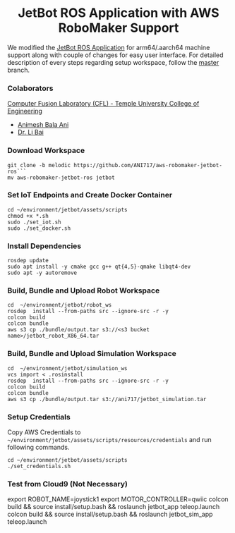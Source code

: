 <p align="center">
  <h1 align="center">JetBot ROS Application with AWS RoboMaker Support</h1>
</p>

We modified the [JetBot ROS Application](https://github.com/jerwallace/aws-robomaker-jetbot-ros) for arm64/.aarch64 machine support along with couple of changes for easy user interface. For detailed description of every steps regarding setup workspace, follow the [master](https://github.com/ANI717/aws-robomaker-jetbot-ros/tree/master) branch.


### Colaborators
[Computer Fusion Laboratory (CFL) - Temple University College of Engineering](https://sites.temple.edu/cflab/people/)
* [Animesh Bala Ani](https://animeshani.com/)
* [Dr. Li Bai](https://engineering.temple.edu/about/faculty-staff/li-bai-lbai)


### Download Workspace
```
git clone -b melodic https://github.com/ANI717/aws-robomaker-jetbot-ros```
mv aws-robomaker-jetbot-ros jetbot
```

### Set IoT Endpoints and Create Docker Container
```
cd ~/environment/jetbot/assets/scripts
chmod +x *.sh
sudo ./set_iot.sh
sudo ./set_docker.sh
```

### Install Dependencies
```
rosdep update
sudo apt install -y cmake gcc g++ qt{4,5}-qmake libqt4-dev
sudo apt -y autoremove
```

### Build, Bundle and Upload Robot Workspace
```
cd  ~/environment/jetbot/robot_ws
rosdep  install --from-paths src --ignore-src -r -y
colcon build
colcon bundle
aws s3 cp ./bundle/output.tar s3://<s3 bucket name>/jetbot_robot_X86_64.tar
```

### Build, Bundle and Upload Simulation Workspace
```
cd  ~/environment/jetbot/simulation_ws
vcs import < .rosinstall
rosdep  install --from-paths src --ignore-src -r -y
colcon build
colcon bundle
aws s3 cp ./bundle/output.tar s3://ani717/jetbot_simulation.tar
```

### Setup Credentials
Copy AWS Credentials to `~/environment/jetbot/assets/scripts/resources/credentials` and run following commands.
```
cd ~/environment/jetbot/assets/scripts
./set_credentials.sh
```


### Test from Cloud9 (Not Necessary)
export ROBOT_NAME=joystick1
export MOTOR_CONTROLLER=qwiic
colcon build && source install/setup.bash && roslaunch jetbot_app teleop.launch
colcon build && source install/setup.bash && roslaunch jetbot_sim_app teleop.launch
